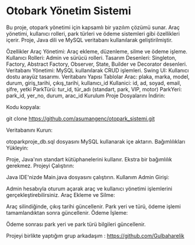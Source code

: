 
# Otobark Yönetim Sistemi
Bu proje, otopark yönetimi için kapsamlı bir yazılım çözümü sunar. Araç yönetimi, kullanıcı rolleri, park türleri ve ödeme sistemleri gibi özellikleri içerir. Proje, Java dili ve MySQL veritabanı kullanılarak geliştirilmiştir.

Özellikler
Araç Yönetimi: Araç ekleme, düzenleme, silme ve ödeme işleme.
Kullanıcı Rolleri: Admin ve sürücü rolleri.
Tasarım Desenleri: Singleton, Factory, Abstract Factory, Observer, State, Builder ve Decorator desenleri.
Veritabanı Yönetimi: MySQL kullanılarak CRUD işlemleri.
Swing UI: Kullanıcı dostu arayüz tasarımı.
Veritabanı Yapısı
Tablolar
Arac: plaka, marka, model, durum, giriş_tarihi, çıkış_tarihi, kullanıcı_id
Kullanici: id, ad, soyad, email, şifre, yetki
ParkTürü: tur_id, tür_adı (standart, park, VIP, motor)
ParkYeri: park_id, yer_no, durum, arac_id
Kurulum
Proje Dosyalarını İndirin:


Kodu kopyala:

git clone https://github.com/asumangenc/otopark_sistemi.git

Veritabanını Kurun:

otoparkproje_db.sql dosyasını MySQL kullanarak içe aktarın.
Bağımlılıkları Yükleyin:

Proje, Java'nın standart kütüphanelerini kullanır. Ekstra bir bağımlılık gerekmez.
Projeyi Çalıştırın:

Java IDE'nizde Main.java dosyasını çalıştırın.
Kullanım
Admin Girişi:

Admin hesabıyla oturum açarak araç ve kullanıcı yönetimi işlemlerini gerçekleştirebilirsiniz.
Araç Ekleme ve Silme:

Araç silindiğinde, çıkış tarihi güncellenir. Park yeri ve türü, ödeme işlemi tamamlandıktan sonra güncellenir.
Ödeme İşleme:

Ödeme sonrası park yeri ve park türü bilgileri güncellenir.

Projeyi birlikte yaptığım  grup arkadaşım : https://github.com/Gulbaharelik

